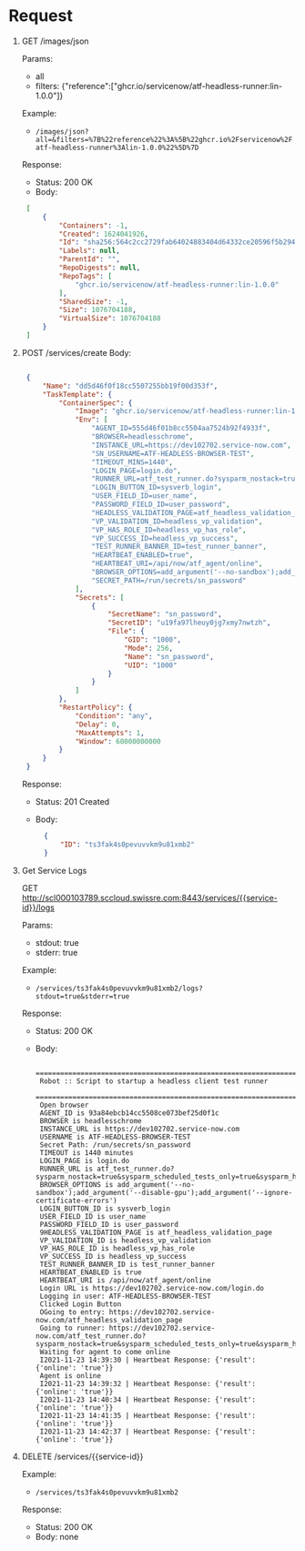 # Request

1. GET /images/json

   Params:
    - all
    - filters: {"reference":["ghcr.io/servicenow/atf-headless-runner:lin-1.0.0"]}

   Example:
    - `/images/json?all=&filters=%7B%22reference%22%3A%5B%22ghcr.io%2Fservicenow%2Fatf-headless-runner%3Alin-1.0.0%22%5D%7D`

   Response:
    - Status: 200 OK
    - Body:

   ```JSON
    [
        {
            "Containers": -1,
            "Created": 1624041926,
            "Id": "sha256:564c2cc2729fab64024883404d64332ce20596f5b29444e44a539bc8615787f6",
            "Labels": null,
            "ParentId": "",
            "RepoDigests": null,
            "RepoTags": [
                "ghcr.io/servicenow/atf-headless-runner:lin-1.0.0"
            ],
            "SharedSize": -1,
            "Size": 1076704188,
            "VirtualSize": 1076704188
        }
    ]
   ```

2. POST /services/create
   Body:

   ```JSON

    {
        "Name": "dd5d46f0f18cc5507255bb19f00d353f",
        "TaskTemplate": {
            "ContainerSpec": {
                "Image": "ghcr.io/servicenow/atf-headless-runner:lin-1.0.0",
                "Env": [
                    "AGENT_ID=555d46f01b8cc5504aa7524b92f4933f",
                    "BROWSER=headlesschrome",
                    "INSTANCE_URL=https://dev102702.service-now.com",
                    "SN_USERNAME=ATF-HEADLESS-BROWSER-TEST",
                    "TIMEOUT_MINS=1440",
                    "LOGIN_PAGE=login.do",
                    "RUNNER_URL=atf_test_runner.do?sysparm_nostack=true&sysparm_scheduled_tests_only=true&sysparm_headless=true",
                    "LOGIN_BUTTON_ID=sysverb_login",
                    "USER_FIELD_ID=user_name",
                    "PASSWORD_FIELD_ID=user_password",
                    "HEADLESS_VALIDATION_PAGE=atf_headless_validation_page",
                    "VP_VALIDATION_ID=headless_vp_validation",
                    "VP_HAS_ROLE_ID=headless_vp_has_role",
                    "VP_SUCCESS_ID=headless_vp_success",
                    "TEST_RUNNER_BANNER_ID=test_runner_banner",
                    "HEARTBEAT_ENABLED=true",
                    "HEARTBEAT_URI=/api/now/atf_agent/online",
                    "BROWSER_OPTIONS=add_argument('--no-sandbox');add_argument('--disable-gpu');add_argument('--ignore-certificate-errors')",
                    "SECRET_PATH=/run/secrets/sn_password"
                ],
                "Secrets": [
                    {
                        "SecretName": "sn_password",
                        "SecretID": "u19fa97lheuy0jg7xmy7nwtzh",
                        "File": {
                            "GID": "1000",
                            "Mode": 256,
                            "Name": "sn_password",
                            "UID": "1000"
                        }
                    }
                ]
            },
            "RestartPolicy": {
                "Condition": "any",
                "Delay": 0,
                "MaxAttempts": 1,
                "Window": 60000000000
            }
        }
    }
   ```

   Response:
    - Status: 201 Created
    - Body:

      ```JSON
        {
            "ID": "ts3fak4s0pevuvvkm9u81xmb2"
        }
      ```

3. Get Service Logs

   GET http://scl000103789.sccloud.swissre.com:8443/services/{{service-id}}/logs

   Params:
    - stdout: true
    - stderr: true

   Example:
    - `/services/ts3fak4s0pevuvvkm9u81xmb2/logs?stdout=true&stderr=true`

   Response:
    - Status: 200 OK
    - Body:

       ```TEXT
        ==============================================================================
        Robot :: Script to startup a headless client test runner                      
        ==============================================================================
        Open browser
        AGENT_ID is 93a84ebcb14cc5508ce073bef25d0f1c
        BROWSER is headlesschrome
        INSTANCE_URL is https://dev102702.service-now.com
        USERNAME is ATF-HEADLESS-BROWSER-TEST
        Secret Path: /run/secrets/sn_password
        TIMEOUT is 1440 minutes
        LOGIN_PAGE is login.do
        RUNNER_URL is atf_test_runner.do?sysparm_nostack=true&sysparm_scheduled_tests_only=true&sysparm_headless=true
        BROWSER_OPTIONS is add_argument('--no-sandbox');add_argument('--disable-gpu');add_argument('--ignore-certificate-errors')
        LOGIN_BUTTON_ID is sysverb_login
        USER_FIELD_ID is user_name
        PASSWORD_FIELD_ID is user_password
        9HEADLESS_VALIDATION_PAGE is atf_headless_validation_page
        VP_VALIDATION_ID is headless_vp_validation
        VP_HAS_ROLE_ID is headless_vp_has_role
        VP_SUCCESS_ID is headless_vp_success
        TEST_RUNNER_BANNER_ID is test_runner_banner
        HEARTBEAT_ENABLED is true
        HEARTBEAT_URI is /api/now/atf_agent/online
        Login URL is https://dev102702.service-now.com/login.do
        Logging in user: ATF-HEADLESS-BROWSER-TEST
        Clicked Login Button
        OGoing to entry: https://dev102702.service-now.com/atf_headless_validation_page
        Going to runner: https://dev102702.service-now.com/atf_test_runner.do?sysparm_nostack=true&sysparm_scheduled_tests_only=true&sysparm_headless=true&sys_atf_agent=93a84ebcb14cc5508ce073bef25d0f1c
        Waiting for agent to come online
        I2021-11-23 14:39:30 | Heartbeat Response: {'result': {'online': 'true'}}
        Agent is online
        I2021-11-23 14:39:32 | Heartbeat Response: {'result': {'online': 'true'}}
        I2021-11-23 14:40:34 | Heartbeat Response: {'result': {'online': 'true'}}
        I2021-11-23 14:41:35 | Heartbeat Response: {'result': {'online': 'true'}}
        I2021-11-23 14:42:37 | Heartbeat Response: {'result': {'online': 'true'}}
       ```

4. DELETE /services/{{service-id}}

   Example:
    - `/services/ts3fak4s0pevuvvkm9u81xmb2`

   Response:
    - Status: 200 OK
    - Body: none
